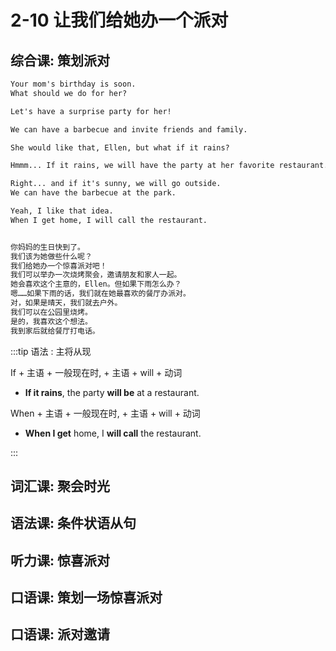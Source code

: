 # 2-10 让我们给她办一个派对

## 综合课: 策划派对

```txt
Your mom's birthday is soon.
What should we do for her?

Let's have a surprise party for her!

We can have a barbecue and invite friends and family.

She would like that, Ellen, but what if it rains?

Hmmm... If it rains, we will have the party at her favorite restaurant.

Right... and if it's sunny, we will go outside.
We can have the barbecue at the park.

Yeah, I like that idea.
When I get home, I will call the restaurant.


你妈妈的生日快到了。
我们该为她做些什么呢？
我们给她办一个惊喜派对吧！
我们可以举办一次烧烤聚会，邀请朋友和家人一起。
她会喜欢这个主意的，Ellen。但如果下雨怎么办？
嗯……如果下雨的话，我们就在她最喜欢的餐厅办派对。
对，如果是晴天，我们就去户外。
我们可以在公园里烧烤。
是的，我喜欢这个想法。
我到家后就给餐厅打电话。
```

:::tip 语法 : 主将从现

If + 主语 + 一般现在时, + 主语 + will + 动词

- **If it rains**, the party **will be** at a restaurant.

When + 主语 + 一般现在时, + 主语 + will + 动词

- **When I get** home, I **will call** the restaurant.

:::

## 词汇课: 聚会时光

## 语法课: 条件状语从句

## 听力课: 惊喜派对

## 口语课: 策划一场惊喜派对

## 口语课: 派对邀请
